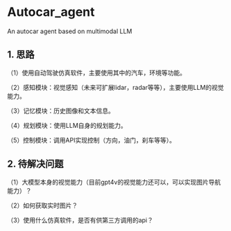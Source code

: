 # Autocar_agent
An autocar agent based on multimodal LLM

## 1. 思路
（1）使用自动驾驶仿真软件，主要使用其中的汽车，环境等功能。

（2）感知模块：视觉感知（未来可扩展lidar，radar等等），主要使用LLM的视觉能力。

（3）记忆模块：历史图像和文本信息。

（4）规划模块：使用LLM自身的规划能力。

（5）控制模块：调用API实现控制（方向，油门，刹车等等）。


## 2. 待解决问题
（1）大模型本身的视觉能力（目前gpt4v的视觉能力还可以，可以实现图片导航能力）？

（2）如何获取实时图片？

（3）使用什么仿真软件，是否有供第三方调用的api？
